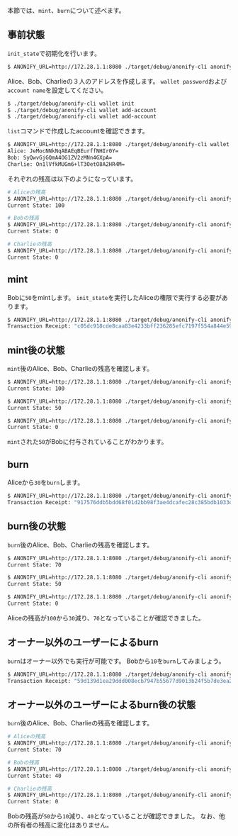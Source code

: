 
本節では、`mint`、`burn`について述べます。

## 事前状態

`init_state`で初期化を行います。

```sh
$ ANONIFY_URL=http://172.28.1.1:8080 ./target/debug/anonify-cli anonify init_state -t 100
```

Alice、Bob、Charlieの３人のアドレスを作成します。
`wallet password`および`account name`を設定してください。

```sh
$ ./target/debug/anonify-cli wallet init
$ ./target/debug/anonify-cli wallet add-account
$ ./target/debug/anonify-cli wallet add-account
```

`list`コマンドで作成したaccountを確認できます。

```sh
$ ANONIFY_URL=http://172.28.1.1:8080 ./target/debug/anonify-cli wallet list
Alice: JeMocNNkNqABAEqBEurffNHIr0Y=
Bob: SyQwvGjGQmA4OG1ZV2zMNn4GXpA=
Charlie: On1lVfkMUGm6+lT3OetO8A2HR4M=
```

それぞれの残高は以下のようになっています。

```sh
# Aliceの残高
$ ANONIFY_URL=http://172.28.1.1:8080 ./target/debug/anonify-cli anonify balance_of -i 0
Current State: 100

# Bobの残高
$ ANONIFY_URL=http://172.28.1.1:8080 ./target/debug/anonify-cli anonify balance_of -i 1
Current State: 0

# Charlieの残高
$ ANONIFY_URL=http://172.28.1.1:8080 ./target/debug/anonify-cli anonify balance_of -i 2
Current State: 0
```

## mint

Bobに`50`をmintします。
`init_state`を実行したAliceの権限で実行する必要があります。

```sh
$ ANONIFY_URL=http://172.28.1.1:8080 ./target/debug/anonify-cli anonify mint -a 50 -t SyQwvGjGQmA4OG1ZV2zMNn4GXpA=
Transaction Receipt: "c05dc918cde8caa83e4233bff236285efc7197f554a844e590619d1c24d41b8d"
```

## mint後の状態

`mint`後のAlice、Bob、Charlieの残高を確認します。

```sh
$ ANONIFY_URL=http://172.28.1.1:8080 ./target/debug/anonify-cli anonify balance_of -i 0
Current State: 100

$ ANONIFY_URL=http://172.28.1.1:8080 ./target/debug/anonify-cli anonify balance_of -i 1
Current State: 50

$ ANONIFY_URL=http://172.28.1.1:8080 ./target/debug/anonify-cli anonify balance_of -i 2
Current State: 0
```

`mint`された`50`がBobに付与されていることがわかります。

## burn

Aliceから`30`を`burn`します。

```sh
$ ANONIFY_URL=http://172.28.1.1:8080 ./target/debug/anonify-cli anonify burn -i 0 -a 30
Transaction Receipt: "917576ddb5bdd68f01d2bb98f3ae4dcafec28c385bdb1033ed9b2b51529c4c22"
```

## burn後の状態

`burn`後のAlice、Bob、Charlieの残高を確認します。

```sh
$ ANONIFY_URL=http://172.28.1.1:8080 ./target/debug/anonify-cli anonify balance_of -i 0
Current State: 70

$ ANONIFY_URL=http://172.28.1.1:8080 ./target/debug/anonify-cli anonify balance_of -i 1
Current State: 50

$ ANONIFY_URL=http://172.28.1.1:8080 ./target/debug/anonify-cli anonify balance_of -i 2
Current State: 0
```

Aliceの残高が`100`から`30`減り、`70`となっていることが確認できました。

## オーナー以外のユーザーによるburn

`burn`はオーナー以外でも実行が可能です。
Bobから`10`を`burn`してみましょう。

```sh
$ ANONIFY_URL=http://172.28.1.1:8080 ./target/debug/anonify-cli anonify burn -i 1 -a 10
Transaction Receipt: "59d139d1ea29ddd008ecb7947b55677d9013b24f5b7de3ea2b70badfcfe3c848"
```

## オーナー以外のユーザーによるburn後の状態

`burn`後のAlice、Bob、Charlieの残高を確認します。

```sh
# Aliceの残高
$ ANONIFY_URL=http://172.28.1.1:8080 ./target/debug/anonify-cli anonify balance_of -i 0
Current State: 70

# Bobの残高
$ ANONIFY_URL=http://172.28.1.1:8080 ./target/debug/anonify-cli anonify balance_of -i 1
Current State: 40

# Charlieの残高
$ ANONIFY_URL=http://172.28.1.1:8080 ./target/debug/anonify-cli anonify balance_of -i 2
Current State: 0
```

Bobの残高が`50`から`10`減り、`40`となっていることが確認できました。
なお、他の所有者の残高に変化はありません。